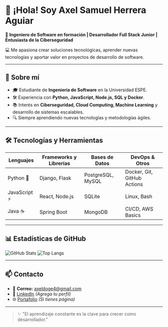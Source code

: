 # 👋 ¡Hola! Soy Axel Samuel Herrera Aguiar

🎯 **Ingeniero de Software en formación | Desarrollador Full Stack Junior | Entusiasta de la Ciberseguridad**  

💻 Me apasiona crear soluciones tecnológicas, aprender nuevas tecnologías y aportar valor en proyectos de desarrollo de software.  

---

## 🚀 Sobre mí
- 🎓 Estudiante de **Ingeniería de Software** en la Universidad ESPE.
- 🛠️ Experiencia con **Python, JavaScript, Node.js, SQL y Docker**.
- 📚 Interés en **Ciberseguridad, Cloud Computing, Machine Learning** y desarrollo de sistemas escalables.
- 🔍 Siempre aprendiendo nuevas tecnologías y metodologías ágiles.

---

## 🛠️ Tecnologías y Herramientas

| Lenguajes | Frameworks y Librerías | Bases de Datos | DevOps & Otros |
|-----------|----------------------|---------------|---------------|
| Python 🐍 | Django, Flask | PostgreSQL, MySQL | Docker, Git, GitHub Actions |
| JavaScript ⚡ | React, Node.js | SQLite | Linux, Bash |
| Java ☕ | Spring Boot | MongoDB | CI/CD, AWS Basics |

---

## 📊 Estadísticas de GitHub

![GitHub Stats](https://github-readme-stats.vercel.app/api?username=TU_USUARIO&show_icons=true&theme=tokyonight)
![Top Langs](https://github-readme-stats.vercel.app/api/top-langs/?username=TU_USUARIO&layout=compact&theme=tokyonight)

---

## 📫 Contacto

- 📧 **Correo:** axeldoge4@gmail.com  
- 💼 [LinkedIn](https://www.linkedin.com) *(Agrega tu perfil)*  
- 🌐 [Portafolio](https://github.com/TU_USUARIO) *(Si tienes página)*

---

> ✨ "El aprendizaje constante es la clave para crecer como desarrollador."
